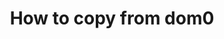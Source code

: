 ---
lang: en
layout: doc
permalink: /doc/how-to-copy-from-dom0/
redirect_from:
- /doc/copy-from-dom0/
- /doc/copy-to-dom0/
- /en/doc/copy-to-dom0/
- /doc/CopyToDomZero/
- /wiki/CopyToDomZero/
redirect_to: https://qubes-doc-rst.readthedocs.io/en/latest/user/how-to-guides/how-to-copy-from-dom0.html
ref: 198
title: How to copy from dom0
---